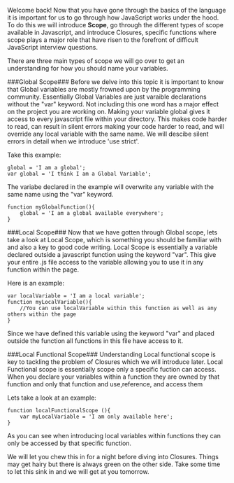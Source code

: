 Welcome back! Now that you have gone through the basics of the language it is important for us to go through how JavaScript works under the hood. To do this we will introduce **Scope**, go through the different types of scope available in Javascript, and introduce Closures, specific functions where scope plays a major role that have risen to the forefront of difficult JavaScript interview questions.

There are three main types of scope we will go over to get an understanding for how you should name your variables.

###Global Scope###
Before we delve into this topic it is important to know that Global variables are mostly frowned upon by the programming community. Essentially Global Variables are just varaible declarations without the "var" keyword. Not including this one word has a major effect on the project you are working on. Making your variable global gives it access to every javascript file within your directory. This makes code harder to read, can result in silent errors making your code harder to read, and will override any local variable with the same name.  We will descibe silent errors in detail when we introduce 'use strict'.

Take this example:
```
global = 'I am a global';
var global = 'I think I am a Global Variable';
```
The variabe declared in the example will overwrite any variable with the same name using the "var" keyword.

```
function myGlobalFunction(){
	global = 'I am a global available everywhere';
}
```

###Local Scope###
Now that we have gotten through Global scope, lets take a look at Local Scope, which is something you should be familiar with and also a key to good code writing.  Local Scope is essentially a variable declared outside a javascript function using the keyword "var". This give your entire .js file access to the variable allowing you to use it in any function within the page. 

Here is an example:
```
var localVariable = 'I am a local variable';
function myLocalVariable(){
	//You can use localVariable within this function as well as any others within the page
}
```
Since we have defined this variable using the keyword "var" and placed outside the function all functions in this file have access to it.

###Local Functional Scope###
Understanding Local functional scope is key to tackling the problem of Closures which we will introduce later. Local Functional scope is essentially scope only a specific fuction can access. When you declare your variables within a function they are owned by that function and only that function and use,reference, and access them

Lets take a look at an example:
```
function localFunctionalScope (){
	var myLocalVariable = 'I am only available here';
}
```
As you can see when introducing local variables within functions they can only be accessed by that specific function. 

We will let you chew this in for a night before diving into Closures. Things may get hairy but there is always green on the other side. Take some time to let this sink in and we will get at you tomorrow.